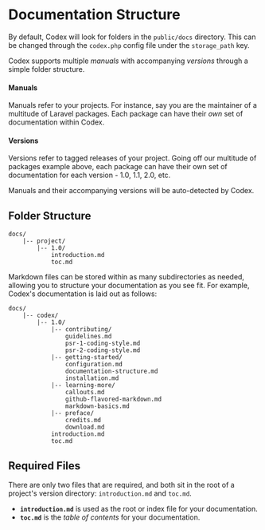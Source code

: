 # Documentation Structure

By default, Codex will look for folders in the `public/docs` directory. This can be changed through the `codex.php` config file under the `storage_path` key.

Codex supports multiple *manuals* with accompanying *versions* through a simple folder structure.

#### Manuals
Manuals refer to your projects. For instance, say you are the maintainer of a multitude of Laravel packages. Each package can have their *own* set of documentation within Codex.


#### Versions
Versions refer to tagged releases of your project. Going off our multitude of packages example above, each package can have their own set of documentation for each version - 1.0, 1.1, 2.0, etc.

Manuals and their accompanying versions will be auto-detected by Codex.

## Folder Structure

```
docs/
	|-- project/
		|-- 1.0/
			introduction.md
			toc.md
```

Markdown files can be stored within as many subdirectories as needed, allowing you to structure your documentation as you see fit. For example, Codex's documentation is laid out as follows:

```
docs/
	|-- codex/
		|-- 1.0/
			|-- contributing/
				guidelines.md
				psr-1-coding-style.md
				psr-2-coding-style.md
			|-- getting-started/
				configuration.md
				documentation-structure.md
				installation.md
			|-- learning-more/
				callouts.md
				github-flavored-markdown.md
				markdown-basics.md
			|-- preface/
				credits.md
				download.md
			introduction.md
			toc.md
```

## Required Files

There are only two files that are required, and both sit in the root of a project's version directory: `introduction.md` and `toc.md`.

- **`introduction.md`** is used as the root or index file for your documentation.
- **`toc.md`** is the *table of contents* for your documentation.
